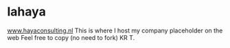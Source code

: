 # lahaya
www.hayaconsulting.nl
This is where I host my company placeholder on the web
Feel free to copy (no need to fork) KR T.
